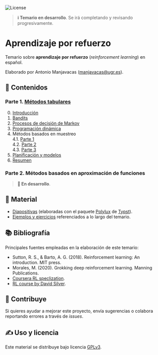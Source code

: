 ![License](https://img.shields.io/badge/license-GPLv3-blue)

> **ℹ️  Temario en desarrollo**. Se irá completando y revisando progresivamente.

# Aprendizaje por refuerzo

Temario sobre **aprendizaje por refuerzo** (_reinforcement learning_) en español.

Elaborado por Antonio Manjavacas ([manjavacas@ugr.es](mailto:manjavacas@ugr.es)).

## 📃 Contenidos

### Parte 1. [Métodos tabulares](temario/Parte_1/)

0. [Introducción](temario/Parte_1/0_Introduccion.pdf)
1. [Bandits](temario/Parte_1/1_Bandits.pdf)
2. [Procesos de decisión de Markov](temario/Parte_1/2_MDPs.pdf)
3. [Programación dinámica](temario/Parte_1/3_Prog_Dinamica.pdf)
4. Métodos basados en muestreo\
    4.1. [Parte 1](temario/Parte_1/4_Muestreo_p1.pdf)\
    4.2. [Parte 2](temario/Parte_1/4_Muestreo_p2.pdf)\
    4.3. [Parte 3](temario/Parte_1/4_Muestreo_p3.pdf)
5. [Planificación y modelos](temario/Parte_1/5_Planificacion.pdf)
6. [Resumen](temario/Parte_1/6_Resumen.pdf)

### Parte 2. Métodos basados en aproximación de funciones

> **🚧  En desarrollo**.

## 📁 Material

- [Diapositivas](temario/) (elaboradas con el paquete [Polylux](https://polylux.dev/book/polylux.html) de [Typst](https://typst.app/)).
- [Ejemplos y ejercicios](ejemplos/) referenciados a lo largo del temario.

## 📚 Bibliografía

Principales fuentes empleadas en la elaboración de este temario:

- Sutton, R. S., & Barto, A. G. (2018). Reinforcement learning: An introduction. MIT press.
- Morales, M. (2020). Grokking deep reinforcement learning. Manning Publications.
- [Coursera RL speclization](https://www.coursera.org/specializations/reinforcement-learning).
- [RL course by David Silver](https://www.youtube.com/watch?v=2pWv7GOvuf0&list=PLqYmG7hTraZDM-OYHWgPebj2MfCFzFObQ).

## 🚀 Contribuye 

Si quieres ayudar a mejorar este proyecto, envía sugerencias o colabora reportando errores a través de _issues_.

## ✍️ Uso y licencia

Este material se distribuye bajo licencia [GPLv3](LICENSE). 

